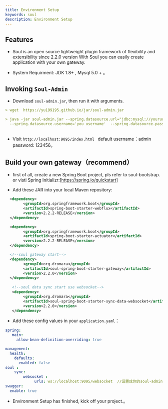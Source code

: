 ```yaml
---
title: Environment Setup
keywords: soul
description: Environment Setup
---
```


## Features

* Soul is an open source lightweight plugin framework of flexibility and extensibility since 2.2.0 version
  With Soul you can easily create application with your own gateway.

* System Requirment: JDK 1.8+ , Mysql 5.0 + 。

## Invoking `Soul-Admin`

* Download `soul-admin.jar`, then run it with arguments.
```yaml
> wget  https://yu199195.github.io/jar/soul-admin.jar

> java -jar soul-admin.jar --spring.datasource.url="jdbc:mysql://yoururl:3306/soul?useUnicode=true&characterEncoding=utf-8&useSSL=false"  
  --spring.datasource.username='you username'  --spring.datasource.password='you password'
 
```
* Visit `http://localhost:9095/index.html ` default username：admin  password: 123456。

## Build your own gateway（recommend）

* first of all, create a new Spring Boot project, pls refer to soul-bootstrap. or visti Spring Initializr:[https://spring.io/quickstart]

* Add these JAR into your local Maven repository:
```xml
  <dependency>
        <groupId>org.springframework.boot</groupId>
        <artifactId>spring-boot-starter-webflux</artifactId>
        <version>2.2.2-RELEASE</version>
  </dependency>

  <dependency>
        <groupId>org.springframework.boot</groupId>
        <artifactId>spring-boot-starter-actuator</artifactId>
        <version>2.2.2-RELEASE</version>
  </dependency>

  <!--soul gateway start-->
  <dependency>
        <groupId>org.dromara</groupId>
        <artifactId>soul-spring-boot-starter-gateway</artifactId>
        <version>2.2.0</version>
  </dependency>
  
   <!--soul data sync start use websocket-->
   <dependency>
        <groupId>org.dromara</groupId>
        <artifactId>soul-spring-boot-starter-sync-data-websocket</artifactId>
        <version>2.2.0</version>
   </dependency>
```

* Add these config values in your `application.yaml`：
```yaml
spring:
   main:
     allow-bean-definition-overriding: true

management:
  health:
    defaults:
      enabled: false
soul :
    sync:
        websocket :
             urls: ws://localhost:9095/websocket  //设置成你的soul-admin地址
swagger:
  enable: true
```
* Environment Setup has finished, kick off your project.。










